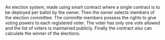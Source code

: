 An election system, made using smart contract where a single contract is to be deployed per ballot by the owner. Then the owner selects members of the election committee. The committe members possess the rights to give voting powers to each registered voter.
The voter has only one vote allowed and the list of voters is maintained publicly. Finally the contract also can calculate the winner of the elections.
